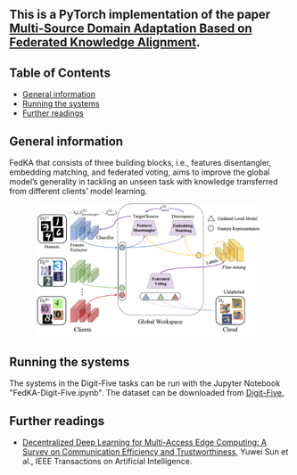 ## This is a PyTorch implementation of the paper [Multi-Source Domain Adaptation Based on Federated Knowledge Alignment](https://arxiv.org/abs/2203.11635).

## Table of Contents
* [General information](#general-information)
* [Running the systems](#running-the-systems)
* [Further readings](#further-readings)

## General information
FedKA that consists of three building blocks, i.e., features disentangler, embedding matching, and federated voting, aims to improve the global model’s generality in tackling an unseen task with knowledge transferred from different clients’ model learning.

<p align="center">
<img src="fedka.png" width="80%"/>
</p>

## Running the systems
The systems in the Digit-Five tasks can be run with the Jupyter Notebook "FedKA-Digit-Five.ipynb".
The dataset can be downloaded from [Digit-Five.](https://drive.google.com/drive/folders/1nwa-9TPm_-pZsE9uNalaDS909LXNaFjT?usp=sharing)

## Further readings
* [Decentralized Deep Learning for Multi-Access Edge Computing: A Survey on Communication Efficiency and Trustworthiness](https://www.techrxiv.org/articles/preprint/Decentralized_Deep_Learning_for_Multi-Access_Edge_Computing_A_Survey_on_Communication_Efficiency_and_Trustworthiness/16691230), Yuwei Sun et al., IEEE Transactions on Artificial Intelligence.  
